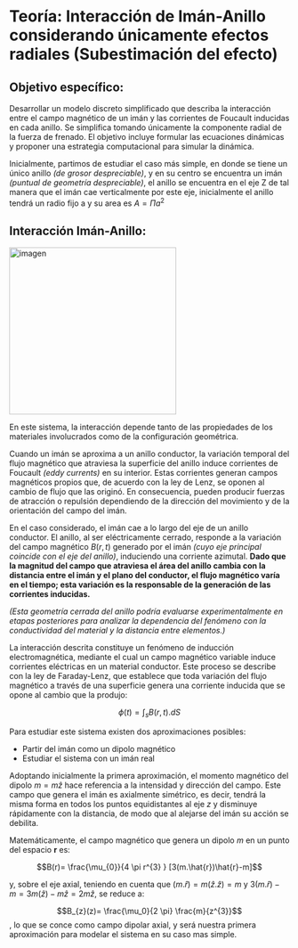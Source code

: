 # Teoría: Interacción de Imán-Anillo considerando únicamente efectos radiales (Subestimación del efecto)

## **Objetivo específico:**
Desarrollar un modelo discreto simplificado que describa la interacción entre el campo magnético de un imán y las corrientes de Foucault inducidas en cada anillo. Se simplifica tomando únicamente la componente radial de la fuerza de frenado. El objetivo incluye formular las ecuaciones dinámicas y proponer una estrategia computacional para simular la dinámica. 

Inicialmente, partimos de estudiar el caso más simple, en donde se tiene un único anillo *(de grosor despreciable)*, y en su centro se encuentra un imán *(puntual de geometría despreciable)*, el anillo se encuentra en el eje Z de tal manera que el imán cae verticalmente por este eje, inicialmente el anillo tendrá un radio fijo a y su area es $A= \Pi a^{2}$ 

## Interacción Imán-Anillo: 

<img width="300" height="300" alt="imagen" src="https://github.com/user-attachments/assets/3c3d2719-ff24-4a13-8b0b-f7b395d4683f" />

En este sistema, la interacción depende tanto de las propiedades de los materiales involucrados como de la configuración geométrica.

Cuando un imán se aproxima a un anillo conductor, la variación temporal del flujo magnético que atraviesa la superficie del anillo induce corrientes de Foucault _(eddy currents)_ en su interior. Estas corrientes generan campos magnéticos propios que, de acuerdo con la ley de Lenz, se oponen al cambio de flujo que las originó. En consecuencia, pueden producir fuerzas de atracción o repulsión dependiendo de la dirección del movimiento y de la orientación del campo del imán.

En el caso considerado, el imán cae a lo largo del eje de un anillo conductor. El anillo, al ser eléctricamente cerrado, responde a la variación del campo magnético $B(r,t)$ generado por el imán _(cuyo eje principal coincide con el eje del anillo)_, induciendo una corriente azimutal.
**Dado que la magnitud del campo que atraviesa el área del anillo cambia con la distancia entre el imán y el plano del conductor, el flujo magnético varía en el tiempo; esta variación es la responsable de la generación de las corrientes inducidas.**

_(Esta geometría cerrada del anillo podría evaluarse experimentalmente en etapas posteriores para analizar la dependencia del fenómeno con la conductividad del material y la distancia entre elementos.)_

La interacción descrita constituye un fenómeno de inducción electromagnética, mediante el cual un campo magnético variable induce corrientes eléctricas en un material conductor. Este proceso se describe con la ley de Faraday-Lenz, que establece que toda variación del flujo magnético a través de una superficie genera una corriente inducida que se opone al cambio que la produjo:

$$\phi(t)= \int_{s} B(r,t).dS$$

Para estudiar este sistema existen dos aproximaciones posibles:
* Partir del imán como un dipolo magnético
* Estudiar el sistema con un imán real

Adoptando inicialmente la primera aproximación, el momento magnético del dipolo $m=m\hat{z}$ hace referencia a la intensidad y dirección del campo. Este campo que genera el imán es axialmente simétrico, es decir, tendrá la misma forma en todos los puntos equidistantes al eje $z$ y disminuye rápidamente con la distancia, de modo que al alejarse del imán su acción se debilita.

Matemáticamente, el campo magnético que genera un dipolo $m$ en un punto del espacio **r** es:

$$B(r)= \frac{\mu_{0}}{4 \pi r^{3} } [3(m.\hat{r})\hat{r}-m]$$

y, sobre el eje axial, teniendo en cuenta que $(m.\hat{r})= m(\hat{z}.\hat{z})=m$ y $3(m.\hat{r}) - m= 3m(\hat{z}) - m\hat{z}=2m\hat{z}$, se reduce a:


$$B_{z}(z)= \frac{\mu_0}{2 \pi} \frac{m}{z^{3}}$$, lo que se conce como campo dipolar axial, y será nuestra primera aproximación para modelar el sistema en su caso mas simple. 

